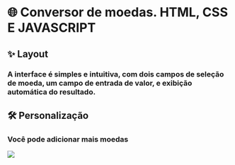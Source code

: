 <h1>🌐 Conversor de moedas. HTML, CSS E JAVASCRIPT</h1>
<h2>✨ Layout</h2>
<h3>A interface é simples e intuitiva, com dois campos de seleção de moeda, um campo de entrada de valor, e exibição automática do resultado.
</h3>
<h2>🛠️ Personalização</h2>
<h3>Você pode adicionar mais moedas</h3>
<img src="https://raw.githubusercontent.com/evelincristina24/JAVASCRIPT/90cda2cc71a0160cd34d945c66aac588788f312d/assets/Captura%20de%20tela%202025-05-30%20162007.png">
